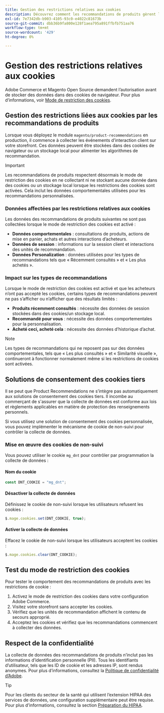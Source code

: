 ```yaml
---
title: Gestion des restrictions relatives aux cookies
description: Découvrez comment les recommandations de produits gèrent les restrictions des cookies et la conformité en matière de confidentialité.
exl-id: 7e7342db-b903-4105-93c0-e4022c81673b
source-git-commit: dbb36b9fa800e128f1aea795a891ffbfb751aa76
workflow-type: tm+mt
source-wordcount: '429'
ht-degree: 0%

---
```


# Gestion des restrictions relatives aux cookies

Adobe Commerce et Magento Open Source demandent l’autorisation avant de stocker des données dans des cookies de navigateur. Pour plus d’informations, voir [Mode de restriction des cookies](https://experienceleague.adobe.com/docs/commerce-admin/start/compliance/privacy/compliance-cookie-law.html).

## Gestion des restrictions liées aux cookies par les recommandations de produits

Lorsque vous déployez le module `magento/product-recommendations` en production, il commence à collecter les événements d’interaction client sur votre storefront. Ces données peuvent être stockées dans des cookies de navigateur ou un stockage local pour alimenter les algorithmes de recommandation.

>[!IMPORTANT]
>
>Les recommandations de produits respectent désormais le mode de restriction des cookies en ne collectant ni ne stockant aucune donnée dans des cookies ou un stockage local lorsque les restrictions des cookies sont activées. Cela inclut les données comportementales utilisées pour les recommandations personnalisées.

### Données affectées par les restrictions relatives aux cookies

Les données des recommandations de produits suivantes ne sont pas collectées lorsque le mode de restriction des cookies est activé :

- **Données comportementales** : consultations de produits, actions de mise en panier, achats et autres interactions d’acheteurs.
- **Données de session** : informations sur la session client et interactions des unités de recommandation.
- **Données Personalization** : données utilisées pour les types de recommandations tels que « Récemment consultés » et « Les plus achetés ».

### Impact sur les types de recommandations

Lorsque le mode de restriction des cookies est activé et que les acheteurs n’ont pas accepté les cookies, certains types de recommandations peuvent ne pas s’afficher ou n’afficher que des résultats limités :

- **Produits récemment consultés** : nécessite des données de session stockées dans des cookies/un stockage local.
- **Recommandé pour vous** : nécessite des données comportementales pour la personnalisation.
- **Acheté ceci, acheté cela** : nécessite des données d’historique d’achat.

>[!NOTE]
>
>Les types de recommandations qui ne reposent pas sur des données comportementales, tels que « Les plus consultés » et « Similarité visuelle », continueront à fonctionner normalement même si les restrictions de cookies sont activées.

## Solutions de consentement des cookies tiers

Il se peut que Product Recommendations ne s’intègre pas automatiquement aux solutions de consentement des cookies tiers. Il incombe au commerçant de s&#39;assurer que la collecte de données est conforme aux lois et règlements applicables en matière de protection des renseignements personnels.

Si vous utilisez une solution de consentement des cookies personnalisée, vous pouvez implémenter le mécanisme de cookie de non-suivi pour contrôler la collecte de données.

### Mise en œuvre des cookies de non-suivi

Vous pouvez utiliser le cookie `mg_dnt` pour contrôler par programmation la collecte de données :

#### Nom du cookie

```javascript
const DNT_COOKIE = "mg_dnt";
```

#### Désactiver la collecte de données

Définissez le cookie de non-suivi lorsque les utilisateurs refusent les cookies :

```javascript
$.mage.cookies.set(DNT_COOKIE, true);
```

#### Activer la collecte de données

Effacez le cookie de non-suivi lorsque les utilisateurs acceptent les cookies :

```javascript
$.mage.cookies.clear(DNT_COOKIE);
```

## Test du mode de restriction des cookies

Pour tester le comportement des recommandations de produits avec les restrictions de cookie :

1. Activez le mode de restriction des cookies dans votre configuration Adobe Commerce.
1. Visitez votre storefront sans accepter les cookies.
1. Vérifiez que les unités de recommandation affichent le contenu de secours approprié.
1. Acceptez les cookies et vérifiez que les recommandations commencent à collecter des données.

## Respect de la confidentialité

La collecte de données des recommandations de produits n’inclut pas les informations d’identification personnelle (PII). Tous les identifiants d’utilisateur, tels que les ID de cookie et les adresses IP, sont rendus anonymes. Pour plus d’informations, consultez la [Politique de confidentialité d’Adobe](https://www.adobe.com/privacy/policy.html).

>[!TIP]
>
>Pour les clients du secteur de la santé qui utilisent l’extension HIPAA des services de données, une configuration supplémentaire peut être requise. Pour plus d’informations, consultez la section [Préparation du HIPAA](../data-connection/hipaa-readiness.md).
